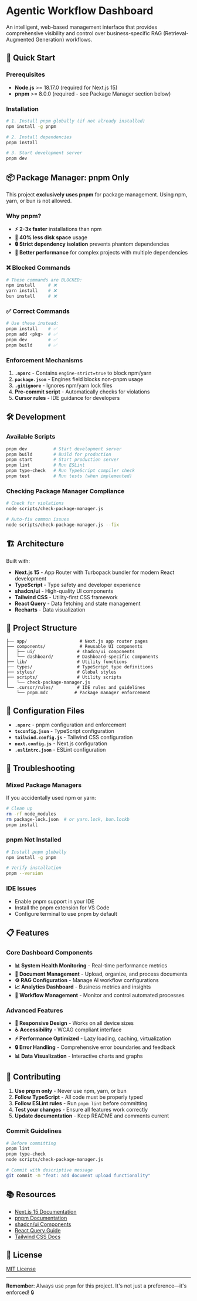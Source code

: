 # Agentic Workflow Dashboard

An intelligent, web-based management interface that provides comprehensive visibility and control over business-specific RAG (Retrieval-Augmented Generation) workflows.

## 🚀 Quick Start

### Prerequisites

- **Node.js** >= 18.17.0 (required for Next.js 15)
- **pnpm** >= 8.0.0 (required - see Package Manager section below)

### Installation

```bash
# 1. Install pnpm globally (if not already installed)
npm install -g pnpm

# 2. Install dependencies
pnpm install

# 3. Start development server
pnpm dev
```

## 📦 Package Manager: pnpm Only

This project **exclusively uses pnpm** for package management. Using npm, yarn, or bun is not allowed.

### Why pnpm?

- **⚡ 2-3x faster** installations than npm
- **💾 40% less disk space** usage  
- **🔒 Strict dependency isolation** prevents phantom dependencies
- **🚀 Better performance** for complex projects with multiple dependencies

### ❌ Blocked Commands

```bash
# These commands are BLOCKED:
npm install     # ❌
yarn install    # ❌
bun install     # ❌
```

### ✅ Correct Commands

```bash
# Use these instead:
pnpm install    # ✅
pnpm add <pkg>  # ✅
pnpm dev        # ✅
pnpm build      # ✅
```

### Enforcement Mechanisms

1. **`.npmrc`** - Contains `engine-strict=true` to block npm/yarn
2. **`package.json`** - Engines field blocks non-pnpm usage
3. **`.gitignore`** - Ignores npm/yarn lock files
4. **Pre-commit script** - Automatically checks for violations
5. **Cursor rules** - IDE guidance for developers

## 🛠️ Development

### Available Scripts

```bash
pnpm dev          # Start development server
pnpm build        # Build for production
pnpm start        # Start production server
pnpm lint         # Run ESLint
pnpm type-check   # Run TypeScript compiler check
pnpm test         # Run tests (when implemented)
```

### Checking Package Manager Compliance

```bash
# Check for violations
node scripts/check-package-manager.js

# Auto-fix common issues
node scripts/check-package-manager.js --fix
```

## 🏗️ Architecture

Built with:

- **Next.js 15** - App Router with Turbopack bundler for modern React development
- **TypeScript** - Type safety and developer experience
- **shadcn/ui** - High-quality UI components
- **Tailwind CSS** - Utility-first CSS framework
- **React Query** - Data fetching and state management
- **Recharts** - Data visualization

## 📁 Project Structure

```
├── app/                    # Next.js app router pages
├── components/             # Reusable UI components
│   ├── ui/                # shadcn/ui components
│   └── dashboard/         # Dashboard-specific components
├── lib/                   # Utility functions
├── types/                 # TypeScript type definitions
├── styles/                # Global styles
├── scripts/               # Utility scripts
│   └── check-package-manager.js
└── .cursor/rules/         # IDE rules and guidelines
    └── pnpm.mdc          # Package manager enforcement
```

## 🔧 Configuration Files

- **`.npmrc`** - pnpm configuration and enforcement
- **`tsconfig.json`** - TypeScript configuration
- **`tailwind.config.js`** - Tailwind CSS configuration
- **`next.config.js`** - Next.js configuration
- **`.eslintrc.json`** - ESLint configuration

## 🚨 Troubleshooting

### Mixed Package Managers

If you accidentally used npm or yarn:

```bash
# Clean up
rm -rf node_modules
rm package-lock.json  # or yarn.lock, bun.lockb
pnpm install
```

### pnpm Not Installed

```bash
# Install pnpm globally
npm install -g pnpm

# Verify installation
pnpm --version
```

### IDE Issues

- Enable pnpm support in your IDE
- Install the pnpm extension for VS Code
- Configure terminal to use pnpm by default

## 📋 Features

### Core Dashboard Components

- **📊 System Health Monitoring** - Real-time performance metrics
- **📁 Document Management** - Upload, organize, and process documents
- **⚙️ RAG Configuration** - Manage AI workflow configurations
- **📈 Analytics Dashboard** - Business metrics and insights
- **🔄 Workflow Management** - Monitor and control automated processes

### Advanced Features

- **🎨 Responsive Design** - Works on all device sizes
- **♿ Accessibility** - WCAG compliant interface
- **⚡ Performance Optimized** - Lazy loading, caching, virtualization
- **🔒 Error Handling** - Comprehensive error boundaries and feedback
- **📊 Data Visualization** - Interactive charts and graphs

## 🤝 Contributing

1. **Use pnpm only** - Never use npm, yarn, or bun
2. **Follow TypeScript** - All code must be properly typed
3. **Follow ESLint rules** - Run `pnpm lint` before committing
4. **Test your changes** - Ensure all features work correctly
5. **Update documentation** - Keep README and comments current

### Commit Guidelines

```bash
# Before committing
pnpm lint
pnpm type-check
node scripts/check-package-manager.js

# Commit with descriptive message
git commit -m "feat: add document upload functionality"
```

## 📚 Resources

- [Next.js 15 Documentation](https://nextjs.org/docs)
- [pnpm Documentation](https://pnpm.io/)
- [shadcn/ui Components](https://ui.shadcn.com/)
- [React Query Guide](https://tanstack.com/query/latest)
- [Tailwind CSS Docs](https://tailwindcss.com/docs)

## 📄 License

[MIT License](LICENSE)

---

**Remember**: Always use `pnpm` for this project. It's not just a preference—it's enforced! 🔒 